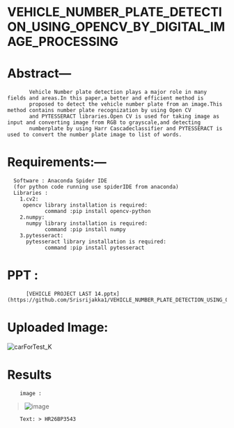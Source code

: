 <!--Minor_Project-->

# VEHICLE_NUMBER_PLATE_DETECTION_USING_OPENCV_BY_DIGITAL_IMAGE_PROCESSING

#  Abstract— 
><p>
           Vehicle Number plate detection plays a major role in many fields and areas.In this paper,a better and efficient method is 
           proposed to detect the vehicle number plate from an image.This method contains number plate recognization by using Open CV 
           and PYTESSERACT libraries.Open CV is used for taking image as input and converting image from RGB to grayscale,and detecting 
           numberplate by using Harr Cascadeclassifier and PYTESSERACT is used to convert the number plate image to list of words.  
</p>


# Requirements:— 
> <p>
      Software : Anaconda Spider IDE
      (for python code running use spiderIDE from anaconda)
      Libraries : 
        1.cv2:
         opencv library installation is required:
                command :pip install opencv-python
        2.numpy:
          numpy library installation is required:
                command :pip install numpy
        3.pytesseract:
          pytesseract library installation is required:
                command :pip install pytesseract
  </p>

# PPT : 
          [VEHICLE PROJECT LAST 14.pptx](https://github.com/Srisrijakka1/VEHICLE_NUMBER_PLATE_DETECTION_USING_OPENCV_BY_DIGITAL_IMAGE_PROCESSING/files/10093117/VEHICLE.PROJECT.LAST.14.pptx)

# Uploaded Image:
 
 ![carForTest_K](https://user-images.githubusercontent.com/106643865/203996275-920d3647-8c76-4d37-8804-9829c14f5a2a.jpg)

# Results
 
        image : 
        
  >![image](https://user-images.githubusercontent.com/106643865/203996773-891c8bc4-3764-4510-943a-7b92fb68c431.png)
 
        Text: > HR26BP3543
